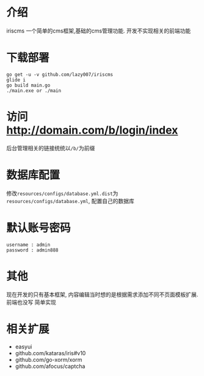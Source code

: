 # 介绍 #
iriscms 一个简单的cms框架,基础的cms管理功能.
开发不实现相关的前端功能



# 下载部署 #
```
go get -u -v github.com/lazy007/iriscms
glide i
go build main.go
./main.exe or ./main
```

# 访问 http://domain.com/b/login/index

后台管理相关的链接统统以`/b/`为前缀

# 数据库配置 #

修改`resources/configs/database.yml.dist`为`resources/configs/database.yml`, 配置自己的数据库


# 默认账号密码 #
```
username : admin
password : admin888
```

# 其他 #

现在开发的只有基本框架, 内容编辑当时想的是根据需求添加不同不页面模板扩展. 前端也没写 简单实现


# 相关扩展 #

- easyui
- github.com/kataras/iris#v10 
- github.com/go-xorm/xorm
- github.com/afocus/captcha





